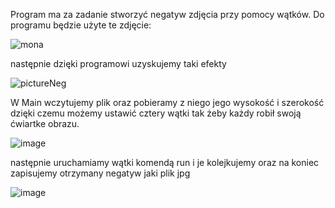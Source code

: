 Program ma za zadanie stworzyć negatyw zdjęcia przy pomocy wątków. Do programu będzie użyte te zdjęcie:

![mona](https://user-images.githubusercontent.com/80325475/144758848-fee41ce0-ea70-4a12-b1df-519d48aff3ca.jpg)

następnie dzięki programowi uzyskujemy taki efekty

![pictureNeg](https://user-images.githubusercontent.com/80325475/144758866-865a6c21-e2dc-42a1-a471-813fce6813ed.jpg)

W Main wczytujemy plik oraz pobieramy z niego jego wysokość i szerokość dzięki czemu możemy ustawić cztery wątki tak żeby każdy robił swoją ćwiartke obrazu.

![image](https://user-images.githubusercontent.com/80325475/144758919-d40e907a-7713-4a70-9f6e-a2e7d2aeb0ea.png)

następnie uruchamiamy wątki komendą run i je kolejkujemy oraz na koniec zapisujemy otrzymany negatyw jaki plik jpg

![image](https://user-images.githubusercontent.com/80325475/144758943-8197b2f7-f547-4dc1-bfd5-ee524fe22dc3.png)

